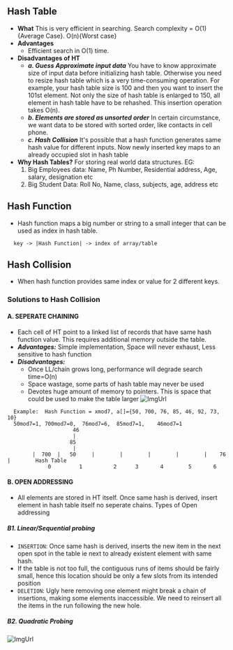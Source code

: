 ## Hash Table
  - **What** This is very efficient in searching. Search complexity = O(1){Average Case}. O(n){Worst case}
  - **Advantages**
    - Efficient search in O(1) time.
  - **Disadvantages of HT**
    - ***a. Guess Approximate input data*** You have to know approximate size of input data before initializing hash table. Otherwise you need to resize hash table which is a very time-consuming operation. For example, your hash table size is 100 and then you want to  insert the 101st element. Not only the size of hash table is enlarged to 150, all element in hash table have to be rehashed. This insertion operation takes O(n).
    - ***b. Elements are stored as unsorted order*** In certain circumstance, we want data to be stored with sorted order, like contacts in cell phone.
    - ***c. Hash Collision*** It's possible that a hash function generates same hash value for different inputs. Now newly inserted key maps to an already occupied slot in hash table
  - **Why Hash Tables?**  For storing real world data structures. EG:
    1. Big Employees data:    Name, Ph Number, Residential address, Age, salary, designation etc
    2. Big Student Data:    Roll No, Name, class, subjects, age, address etc
    
## Hash Function 
  - Hash function maps a big number or string to a small integer that can be used as index in hash table. 
```
  key -> |Hash Function| -> index of array/table
```

## Hash Collision
  - When hash function provides same index or value for 2 different keys. 
  
### Solutions to Hash Collision
#### A. SEPERATE CHAINING 
  - Each cell of HT point to a linked list of records that have same hash function value. This requires additional memory outside the table.
  - ***Advantages:*** Simple implementation, Space will never exhaust, Less sensitive to hash function
  - ***Disadvantages:***
    - Once LL/chain grows long, performance will degrade search time=O(n)
    - Space wastage, some parts of hash table may never be used
    - Devotes huge amount of memory to pointers. This is space that could be used to make the table larger
![ImgUrl](https://i.ibb.co/XWZfxwX/chain.png)        
```
  Example:  Hash Function = xmod7, a[]={50, 700, 76, 85, 46, 92, 73, 10}        
  50mod7=1, 700mod7=0,  76mod7=6,  85mod7=1,    46mod7=1
                     46
                     |
                    85
                     |
        |  700  |   50     |        |        |        |        |    76    |        Hash Table
             0         1          2      3       4        5       6
```
#### B. OPEN ADDRESSING
  - All elements are stored in HT itself. Once same hash is derived, insert element in hash table itself no seperate chains. Types of Open addressing
##### B1. Linear/Sequential probing
  - `INSERTION`: Once same hash is derived, inserts the new item in the next open spot in the table ie next to already existent element with same hash.
  - If the table is not too full, the contiguous runs of items should be fairly small, hence this location should be only a few slots from its intended position
  - `DELETION`: Ugly here removing one element might break a chain of insertions, making some elements inaccessible. We need to reinsert all the items in the run following the new hole.
  
##### B2. Quadratic Probing
![ImgUrl](https://i.ibb.co/b7Qnkh2/oa.png)

